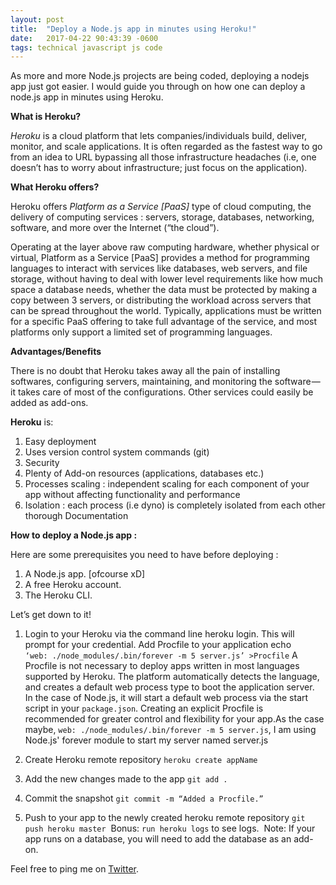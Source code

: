 ```yaml
---
layout: post
title:  "Deploy a Node.js app in minutes using Heroku!"
date:   2017-04-22 90:43:39 -0600
tags: technical javascript js code
---
```

As more and more Node.js projects are being coded, deploying a nodejs app just got easier. I would guide you through on how one can deploy a node.js app in minutes using Heroku.

**What is Heroku?**

*Heroku* is a cloud platform that lets companies/individuals build, deliver, monitor, and scale applications. It is often regarded as the fastest way to go from an idea to URL bypassing all those infrastructure headaches (i.e, one doesn’t has to worry about infrastructure; just focus on the application).

**What Heroku offers?**

Heroku offers *Platform as a Service [PaaS]* type of cloud computing, the delivery of computing services : servers, storage, databases, networking, software, and more over the Internet (“the cloud”).

Operating at the layer above raw computing hardware, whether physical or virtual, Platform as a Service [PaaS] provides a method for programming languages to interact with services like databases, web servers, and file storage, without having to deal with lower level requirements like how much space a database needs, whether the data must be protected by making a copy between 3 servers, or distributing the workload across servers that can be spread throughout the world. Typically, applications must be written for a specific PaaS offering to take full advantage of the service, and most platforms only support a limited set of programming languages.

**Advantages/Benefits**

There is no doubt that Heroku takes away all the pain of installing softwares, configuring servers, maintaining, and monitoring the software — it takes care of most of the configurations. Other services could easily be added as add-ons.

**Heroku** is:

1. Easy deployment
2. Uses version control system commands (git)
3. Security
4. Plenty of Add-on resources (applications, databases etc.)
5. Processes scaling : independent scaling for each component of your app without affecting functionality and performance
6. Isolation : each process (i.e dyno) is completely isolated from each other thorough Documentation

**How to deploy a Node.js app :**

Here are some prerequisites you need to have before deploying :

1. A Node.js app. [ofcourse xD]
2. A free Heroku account.
3. The Heroku CLI.

Let’s get down to it!
1.  Login to your Heroku via the command line heroku login. This will prompt for your credential.
Add Procfile to your application echo `‘web: ./node_modules/.bin/forever -m 5 server.js’ >Procfile`
A Procfile is not necessary to deploy apps written in most languages supported by Heroku. The platform automatically detects the language, and creates a default web process type to boot the application server. 
In the case of Node.js, it will start a default web process via the start script in your `package.json`. Creating an explicit Procfile is recommended for greater control and flexibility for your app.As the case maybe, `web: ./node_modules/.bin/forever -m 5 server.js`, I am using Node.js' forever module to start my server named server.js

2. Create Heroku remote repository `heroku create appName`

3. Add the new changes made to the app `git add .`
3. Commit the snapshot `git commit -m “Added a Procfile.”`
4. Push to your app to the newly created heroku remote repository `git push heroku master` 
Bonus: `run heroku logs` to see logs. 
Note: If your app runs on a database, you will need to add the database as an add-on.

Feel free to ping me on [Twitter](www.twitter.com/srijancse).
